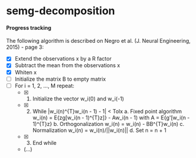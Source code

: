 # semg-decomposition

#### Progress tracking

The following algorithm is described on Negro et al. (J. Neural Engineering,
2015) - page 3:

- [x] Extend the observations x by a R factor
- [x] Subtract the mean from the observations x
- [x] Whiten x
- [ ] Initialize the matrix B to empty matrix
- [ ] For i = 1, 2, ..., M repeat:
    - [x] 1. Initialize the vector w\_i(0) and w\_i(-1)
    - [x] 2. While |w\_i(n)^{T}w\_i(n - 1) - 1| < Tolx
          a. Fixed point algorithm
          w_i(n) = E{zg[w_i(n - 1)^{T}z]} - Aw_i(n - 1)
          with A = E{g'[w_i(n - 1)^{T}z}
          b. Orthogonalization
          w_i(n) = w_i(n) - BB^{T}w_i(n)
          c. Normalization
          w_i(n) = w_i(n)/||w_i(n)||
          d. Set n = n + 1
    - [x] 3. End while
    - (...)
